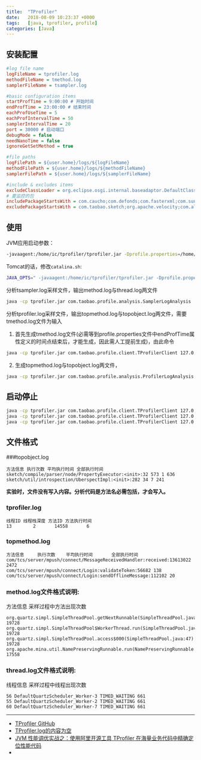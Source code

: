 ```yaml
---
title:  "TProfiler"
date:   2018-08-09 10:23:37 +0000
tags:   [java, tprofiler, profile]
categories: [Java]
---
```


## 安装配置

```ini
#log file name
logFileName = tprofiler.log
methodFileName = tmethod.log
samplerFileName = tsampler.log

#basic configuration items
startProfTime = 9:00:00 # 开始时间
endProfTime = 23:00:00 # 结束时间
eachProfUseTime = 5
eachProfIntervalTime = 50
samplerIntervalTime = 20
port = 30000 # 启动端口
debugMode = false
needNanoTime = false
ignoreGetSetMethod = true

#file paths
logFilePath = ${user.home}/logs/${logFileName}
methodFilePath = ${user.home}/logs/${methodFileName}
samplerFilePath = ${user.home}/logs/${samplerFileName}

#include & excludes items
excludeClassLoader = org.eclipse.osgi.internal.baseadaptor.DefaultClassLoader
# 要监控的包
includePackageStartsWith = com.caucho;com.defonds;com.fasterxml;com.sun.jersey;com.sun.jmx;org.apache;org.codehaus;org.jdbcdslog;org.mybatis;org.quartz;org.springframework
excludePackageStartsWith = com.taobao.sketch;org.apache.velocity;com.alibaba;com.taobao.forest.domain.dataobject
```

## 使用

JVM应用启动参数：

```sh
-javaagent:/home/ic/tprofiler/tprofiler.jar -Dprofile.properties=/home/ic/tprofiler/profile.properties
```

Tomcat的话，修改`catalina.sh`:

```sh
JAVA_OPTS=" -javaagent:/home/ic/tprofiler/tprofiler.jar -Dprofile.properties=/home/ic/tprofiler/profile.properties"
```

分析tsampler.log采样文件，输出method.log与thread.log两文件

```sh
java -cp tprofiler.jar com.taobao.profile.analysis.SamplerLogAnalysis  /home/ic/logs/tsampler.log /home/ic/logs/method.log /home/ic/logs/thread.log
```

分析tprofiler.log采样文件，输出topmethod.log与topobject.log两文件，需要tmethod.log文件为输入

1. 首先生成tmethod.log文件(必需等到profile.properties文件中endProfTime属性定义的时间点结束后，才能生成，因此需人工提前生成)，由此命令

```sh
java -cp tprofiler.jar com.taobao.profile.client.TProfilerClient 127.0.0.1 50000 flushmethod    
```

2. 生成topmethod.log与topobject.log两文件，

```sh
java -cp tprofiler.jar com.taobao.profile.analysis.ProfilerLogAnalysis /home/ic/logs/tprofiler.log /home/ic/logs/tmethod.log /home/ic/logs/topmethod.log /home/ic/logs/topobject.log
```

## 启动停止

```sh
java -cp tprofiler.jar com.taobao.profile.client.TProfilerClient 127.0.0.1 50000 stauts
java -cp tprofiler.jar com.taobao.profile.client.TProfilerClient 127.0.0.1 50000 stop
java -cp tprofiler.jar com.taobao.profile.client.TProfilerClient 127.0.0.1 50000 start
```

## 文件格式
###topobject.log

```
方法信息 执行次数 平均执行时间 全部执行时间
sketch/compile/parser/node/PropertyExecutor:<init>:32 573 1 636
sketch/util/introspection/UberspectImpl:<init>:282 34 7 241
```

**实验时，文件没有写入内容。分析代码是方法名必需包括<init>，才会写入。**

### tprofiler.log

```
线程ID 线程栈深度 方法ID 方法执行时间
13        2       14558       6
```

### topmethod.log

```
方法信息     执行次数    平均执行时间       全部执行时间 
com/tcs/server/mpush/connect/MessageReceivedHandler:received:13613022 2472
com/tcs/server/mpush/connect/Login:validateToken:56682 138
com/tcs/server/mpush/connect/Login:sendOfflineMessage:112102 20
```

### method.log文件格式说明:
方法信息 采样过程中方法出现次数
```
org.quartz.simpl.SimpleThreadPool.getNextRunnable(SimpleThreadPool.java:428) 19728
org.quartz.simpl.SimpleThreadPool$WorkerThread.run(SimpleThreadPool.java:518) 19728
org.quartz.simpl.SimpleThreadPool.access$000(SimpleThreadPool.java:47) 19728
org.apache.mina.util.NamePreservingRunnable.run(NamePreservingRunnable.java:51) 17558
```

### thread.log文件格式说明:

线程信息 采样过程中线程出现次数
```
56 DefaultQuartzScheduler_Worker-3 TIMED_WAITING 661
55 DefaultQuartzScheduler_Worker-2 TIMED_WAITING 661
60 DefaultQuartzScheduler_Worker-7 TIMED_WAITING 661
```

---

- [TProfiler GitHub](https://github.com/alibaba/TProfiler)
- [TProfiler.log的内容为空](https://github.com/alibaba/TProfiler/issues/33)
- [JVM 性能调优实战之：使用阿里开源工具 TProfiler 在海量业务代码中精确定位性能代码](https://blog.csdn.net/defonds/article/details/52605670)
- [](https://blog.csdn.net/wh0426/article/details/51994054)